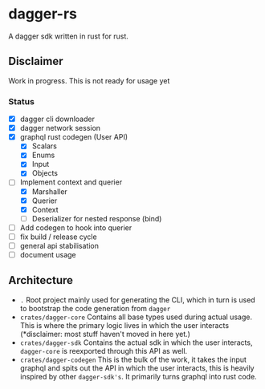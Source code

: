 # dagger-rs

A dagger sdk written in rust for rust.

## Disclaimer

Work in progress. This is not ready for usage yet

### Status

- [x] dagger cli downloader
- [x] dagger network session
- [x] graphql rust codegen (User API)
  - [x] Scalars
  - [x] Enums
  - [x] Input
  - [x] Objects
- [ ] Implement context and querier
  - [x] Marshaller
  - [x] Querier
  - [x] Context
  - [ ] Deserializer for nested response (bind)
- [ ] Add codegen to hook into querier
- [ ] fix build / release cycle
- [ ] general api stabilisation
- [ ] document usage

## Architecture

- `.` Root project mainly used for generating the CLI, which in turn is used to
  bootstrap the code generation from `dagger`
- `crates/dagger-core` Contains all base types used during actual usage. This is
  where the primary logic lives in which the user interacts (\*disclaimer: most
  stuff haven't moved in here yet.)
- `crates/dagger-sdk` Contains the actual sdk in which the user interacts,
  `dagger-core` is reexported through this API as well.
- `crates/dagger-codegen` This is the bulk of the work, it takes the input
  graphql and spits out the API in which the user interacts, this is heavily
  inspired by other `dagger-sdk's`. It primarily turns graphql into rust code.
